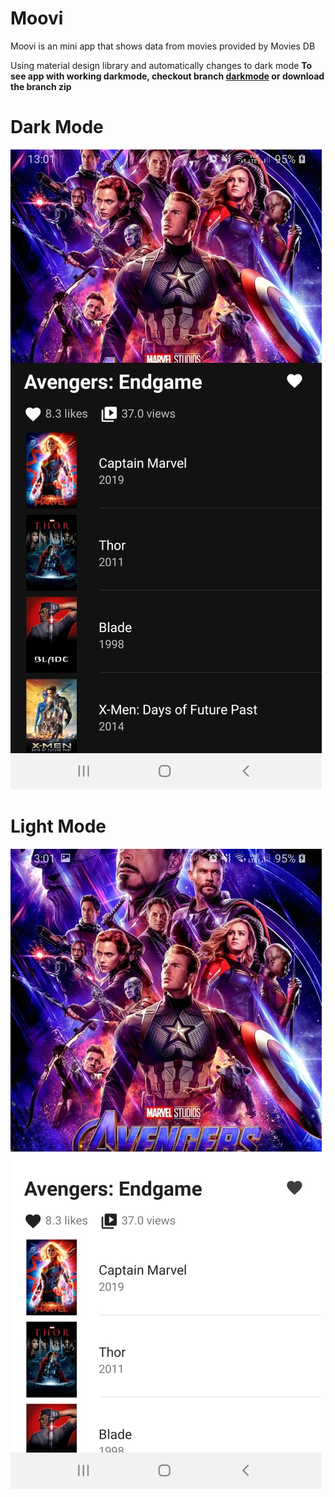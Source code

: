# Moovi
Moovi is an mini app that shows data from movies provided by Movies DB

Using material design library and automatically changes to dark mode
**To see app with working darkmode, checkout branch [darkmode](https://github.com/CaioProgramming/Moovi/tree/darkmode) or download the branch zip**


# Dark Mode
![](scdark.jpeg)

# Light Mode
![](sclight.jpeg)
